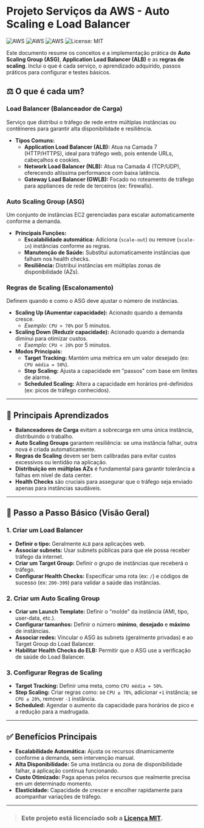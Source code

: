 # Projeto Serviços da AWS - Auto Scaling e Load Balancer

![AWS](https://img.shields.io/badge/AWS-SERVICES-green)
![AWS](https://img.shields.io/badge/AWS-ASG-orange)
![AWS](https://img.shields.io/badge/AWS-ALB-blue)
![License: MIT](https://img.shields.io/badge/License-MIT-yellow.svg)

Este documento resume os conceitos e a implementação prática de **Auto Scaling Group (ASG)**, **Application Load Balancer (ALB)** e as **regras de scaling**. Inclui o que é cada serviço, o aprendizado adquirido, passos práticos para configurar e testes básicos.

## ⚖️ O que é cada um?

### Load Balancer (Balanceador de Carga)
Serviço que distribui o tráfego de rede entre múltiplas instâncias ou contêineres para garantir alta disponibilidade e resiliência.

* **Tipos Comuns:**
    * **Application Load Balancer (ALB):** Atua na Camada 7 (HTTP/HTTPS), ideal para tráfego web, pois entende URLs, cabeçalhos e cookies.
    * **Network Load Balancer (NLB):** Atua na Camada 4 (TCP/UDP), oferecendo altíssima performance com baixa latência.
    * **Gateway Load Balancer (GWLB):** Focado no roteamento de tráfego para appliances de rede de terceiros (ex: firewalls).

### Auto Scaling Group (ASG)
Um conjunto de instâncias EC2 gerenciadas para escalar automaticamente conforme a demanda.

* **Principais Funções:**
    * **Escalabilidade automática:** Adiciona (`scale-out`) ou remove (`scale-in`) instâncias conforme as regras.
    * **Manutenção de Saúde:** Substitui automaticamente instâncias que falham nos health checks.
    * **Resiliência:** Distribui instâncias em múltiplas zonas de disponibilidade (AZs).

### Regras de Scaling (Escalonamento)
Definem quando e como o ASG deve ajustar o número de instâncias.

* **Scaling Up (Aumentar capacidade):** Acionado quando a demanda cresce.
    * *Exemplo:* `CPU > 70%` por 5 minutos.
* **Scaling Down (Reduzir capacidade):** Acionado quando a demanda diminui para otimizar custos.
    * *Exemplo:* `CPU < 20%` por 5 minutos.
* **Modos Principais:**
    * **Target Tracking:** Mantém uma métrica em um valor desejado (ex: `CPU média = 50%`).
    * **Step Scaling:** Ajusta a capacidade em "passos" com base em limites de alarme.
    * **Scheduled Scaling:** Altera a capacidade em horários pré-definidos (ex: picos de tráfego conhecidos).

---

## 🧠 Principais Aprendizados

* **Balanceadores de Carga** evitam a sobrecarga em uma única instância, distribuindo o trabalho.
* **Auto Scaling Groups** garantem resiliência: se uma instância falhar, outra nova é criada automaticamente.
* **Regras de Scaling** devem ser bem calibradas para evitar custos excessivos ou lentidão na aplicação.
* **Distribuição em múltiplas AZs** é fundamental para garantir tolerância a falhas em nível de data center.
* **Health Checks** são cruciais para assegurar que o tráfego seja enviado apenas para instâncias saudáveis.

---

## 📝 Passo a Passo Básico (Visão Geral)

### 1. Criar um Load Balancer
* **Definir o tipo:** Geralmente `ALB` para aplicações web.
* **Associar subnets:** Usar subnets públicas para que ele possa receber tráfego da internet.
* **Criar um Target Group:** Definir o grupo de instâncias que receberá o tráfego.
* **Configurar Health Checks:** Especificar uma rota (ex: `/`) e códigos de sucesso (ex: `200-399`) para validar a saúde das instâncias.

### 2. Criar um Auto Scaling Group
* **Criar um Launch Template:** Definir o "molde" da instância (AMI, tipo, user-data, etc.).
* **Configurar tamanhos:** Definir o número **mínimo**, **desejado** e **máximo** de instâncias.
* **Associar redes:** Vincular o ASG às subnets (geralmente privadas) e ao Target Group do Load Balancer.
* **Habilitar Health Checks do ELB:** Permitir que o ASG use a verificação de saúde do Load Balancer.

### 3. Configurar Regras de Scaling
* **Target Tracking:** Definir uma meta, como `CPU média = 50%`.
* **Step Scaling:** Criar regras como: se `CPU ≥ 70%`, adicionar `+1` instância; se `CPU ≤ 20%`, remover `-1` instância.
* **Scheduled:** Agendar o aumento da capacidade para horários de pico e a redução para a madrugada.

---

## ✅ Benefícios Principais

* **Escalabilidade Automática:** Ajusta os recursos dinamicamente conforme a demanda, sem intervenção manual.
* **Alta Disponibilidade:** Se uma instância ou zona de disponibilidade falhar, a aplicação continua funcionando.
* **Custo Otimizado:** Paga apenas pelos recursos que realmente precisa em um determinado momento.
* **Elasticidade:** Capacidade de crescer e encolher rapidamente para acompanhar variações de tráfego.

---

> ### Este projeto está licenciado sob a [Licença MIT](./LICENSE).